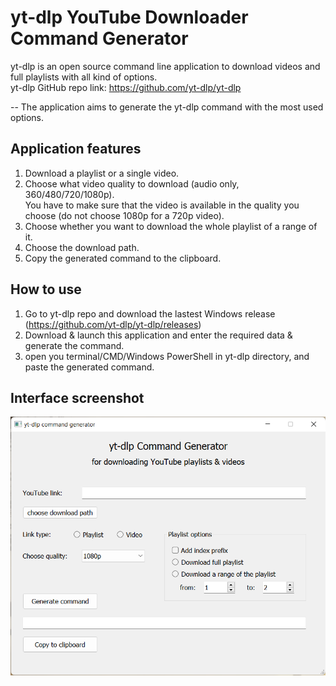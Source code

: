 # yt-dlp YouTube Downloader Command Generator

yt-dlp is an open source command line application to download videos and full playlists with all kind of options.  
yt-dlp GitHub repo link: https://github.com/yt-dlp/yt-dlp

-- The application aims to generate the yt-dlp command with the most used options.

## Application features
1. Download a playlist or a single video.
2. Choose what video quality to download (audio only, 360/480/720/1080p).  
You have to make sure that the video is available in the quality you choose (do not choose 1080p for a 720p video).
3. Choose whether you want to download the whole playlist of a range of it.
4. Choose the download path.
5. Copy the generated command to the clipboard.

## How to use
1. Go to yt-dlp repo and download the lastest Windows release (https://github.com/yt-dlp/yt-dlp/releases)
2. Download & launch this application and enter the required data & generate the command.
3. open you terminal/CMD/Windows PowerShell in yt-dlp directory, and paste the generated command.

## Interface screenshot
![unit test](preview.png)
